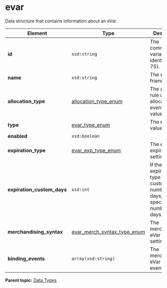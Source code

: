 # evar

Data structure that contains information about an eVar.

|Element|Type|Description|
|-------|----|-----------|
|**id** |`xsd:string` | The commerce variable identifier \(1-75\). |
|**name** |`xsd:string` | The eVar friendly name. |
|**allocation\_type** |[allocation\_type\_enum](r_evar_alloc_type_enum.md#) | The allocation rule used for allocating events to eVar values. |
|**type** |[evar\_type\_enum](r_evar_type_enum.md#) | The eVar value type. |
|**enabled** |`xsd:boolean` | |
|**expiration\_type** |[evar\_exp\_type\_enum](r_evar_exp_type_enum.md#) | The eVar expiration setting. |
|**expiration\_custom\_days** |`xsd:int` | If the expiration type is set to a custom number of days, this field specifies the number of days. |
|**merchandising\_syntax** |[evar\_merch\_syntax\_type\_enum](r_evar_merch_syntax_type_enum.md#) | The merchandising eVar syntax setting. |
|**binding\_events** |`array(xsd:string)` | The merchandising eVar binding events. |

**Parent topic:** [Data Types](../data_types/c_datatypes.md)

